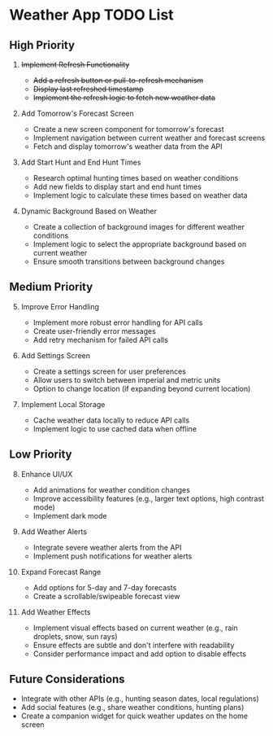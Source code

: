 # Weather App TODO List

## High Priority
1. ~~Implement Refresh Functionality~~
   - ~~Add a refresh button or pull-to-refresh mechanism~~
   - ~~Display last refreshed timestamp~~
   - ~~Implement the refresh logic to fetch new weather data~~

2. Add Tomorrow's Forecast Screen
   - Create a new screen component for tomorrow's forecast
   - Implement navigation between current weather and forecast screens
   - Fetch and display tomorrow's weather data from the API

3. Add Start Hunt and End Hunt Times
   - Research optimal hunting times based on weather conditions
   - Add new fields to display start and end hunt times
   - Implement logic to calculate these times based on weather data

4. Dynamic Background Based on Weather
   - Create a collection of background images for different weather conditions
   - Implement logic to select the appropriate background based on current weather
   - Ensure smooth transitions between background changes

## Medium Priority
5. Improve Error Handling
   - Implement more robust error handling for API calls
   - Create user-friendly error messages
   - Add retry mechanism for failed API calls

6. Add Settings Screen
   - Create a settings screen for user preferences
   - Allow users to switch between imperial and metric units
   - Option to change location (if expanding beyond current location)

7. Implement Local Storage
   - Cache weather data locally to reduce API calls
   - Implement logic to use cached data when offline

## Low Priority
8. Enhance UI/UX
   - Add animations for weather condition changes
   - Improve accessibility features (e.g., larger text options, high contrast mode)
   - Implement dark mode

9. Add Weather Alerts
   - Integrate severe weather alerts from the API
   - Implement push notifications for weather alerts

10. Expand Forecast Range
    - Add options for 5-day and 7-day forecasts
    - Create a scrollable/swipeable forecast view

11. Add Weather Effects
    - Implement visual effects based on current weather (e.g., rain droplets, snow, sun rays)
    - Ensure effects are subtle and don't interfere with readability
    - Consider performance impact and add option to disable effects

## Future Considerations
- Integrate with other APIs (e.g., hunting season dates, local regulations)
- Add social features (e.g., share weather conditions, hunting plans)
- Create a companion widget for quick weather updates on the home screen
